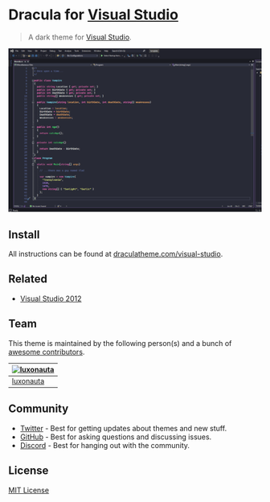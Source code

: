 # Dracula for [Visual Studio](http://visualstudio.com)

> A dark theme for [Visual Studio](http://visualstudio.com).

![Screenshot](./screenshot.png)

## Install

All instructions can be found at [draculatheme.com/visual-studio](https://draculatheme.com/visual-studio).

## Related

- [Visual Studio 2012](https://github.com/dracula/visual-studio/tree/2012)

## Team

This theme is maintained by the following person(s) and a bunch of [awesome contributors](https://github.com/dracula/visual-studio/graphs/contributors).

| [![luxonauta](https://avatars3.githubusercontent.com/u/48334856?v=3&s=70)](https://github.com/luxonauta) |
| -------------------------------------------------------------------------------------------------------- |
| [luxonauta](https://github.com/luxonauta)                                                                |

## Community

- [Twitter](https://twitter.com/draculatheme) - Best for getting updates about themes and new stuff.
- [GitHub](https://github.com/dracula/dracula-theme/discussions) - Best for asking questions and discussing issues.
- [Discord](https://draculatheme.com/discord-invite) - Best for hanging out with the community.

## License

[MIT License](./LICENSE)
